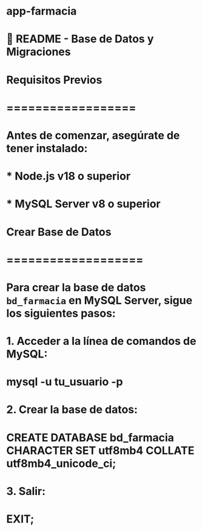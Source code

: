 # app-farmacia

# 📂 README - Base de Datos y Migraciones

# Requisitos Previos

# ==================

# Antes de comenzar, asegúrate de tener instalado:

# * Node.js v18 o superior

# * MySQL Server v8 o superior

# Crear Base de Datos

# ===================

# Para crear la base de datos `bd_farmacia` en MySQL Server, sigue los siguientes pasos:

# 1. Acceder a la línea de comandos de MySQL:

#    mysql -u tu_usuario -p

# 2. Crear la base de datos:

#    CREATE DATABASE bd_farmacia CHARACTER SET utf8mb4 COLLATE utf8mb4_unicode_ci;

# 3. Salir:

#    EXIT;